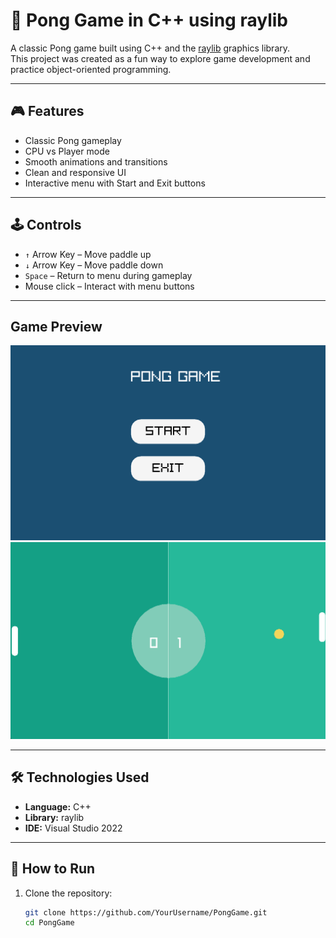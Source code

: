 # 🏓 Pong Game in C++ using raylib

A classic Pong game built using C++ and the [raylib](https://www.raylib.com/) graphics library.  
This project was created as a fun way to explore game development and practice object-oriented programming.

---

## 🎮 Features

- Classic Pong gameplay
- CPU vs Player mode
- Smooth animations and transitions
- Clean and responsive UI
- Interactive menu with Start and Exit buttons

---

## 🕹️ Controls

- `↑` Arrow Key – Move paddle up  
- `↓` Arrow Key – Move paddle down  
- `Space` – Return to menu during gameplay  
- Mouse click – Interact with menu buttons

---

## Game Preview

![Screenshot 1](./assets/screenshot1.png)
![Screenshot 2](./assets/screenshot2.png)

---

## 🛠️ Technologies Used

- **Language:** C++  
- **Library:** raylib  
- **IDE:** Visual Studio 2022

---

## 🚀 How to Run

1. Clone the repository:
   ```bash
   git clone https://github.com/YourUsername/PongGame.git
   cd PongGame
